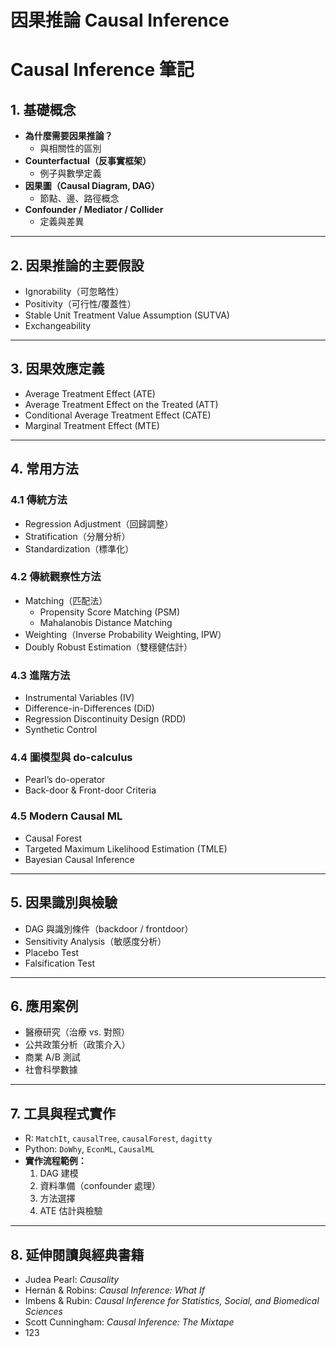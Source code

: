 # 因果推論 Causal Inference
# Causal Inference 筆記

## 1. 基礎概念
- **為什麼需要因果推論？**
  - 與相關性的區別
- **Counterfactual（反事實框架）**
  - 例子與數學定義
- **因果圖（Causal Diagram, DAG）**
  - 節點、邊、路徑概念
- **Confounder / Mediator / Collider**
  - 定義與差異

---

## 2. 因果推論的主要假設
- Ignorability（可忽略性）
- Positivity（可行性/覆蓋性）
- Stable Unit Treatment Value Assumption (SUTVA)
- Exchangeability

---

## 3. 因果效應定義
- Average Treatment Effect (ATE)
- Average Treatment Effect on the Treated (ATT)
- Conditional Average Treatment Effect (CATE)
- Marginal Treatment Effect (MTE)

---

## 4. 常用方法
### 4.1 傳統方法
- Regression Adjustment（回歸調整）
- Stratification（分層分析）
- Standardization（標準化）

### 4.2 傳統觀察性方法
- Matching（匹配法）
  - Propensity Score Matching (PSM)
  - Mahalanobis Distance Matching
- Weighting（Inverse Probability Weighting, IPW）
- Doubly Robust Estimation（雙穩健估計）

### 4.3 進階方法
- Instrumental Variables (IV)
- Difference-in-Differences (DiD)
- Regression Discontinuity Design (RDD)
- Synthetic Control

### 4.4 圖模型與 do-calculus
- Pearl’s do-operator
- Back-door & Front-door Criteria

### 4.5 Modern Causal ML
- Causal Forest
- Targeted Maximum Likelihood Estimation (TMLE)
- Bayesian Causal Inference

---

## 5. 因果識別與檢驗
- DAG 與識別條件（backdoor / frontdoor）
- Sensitivity Analysis（敏感度分析）
- Placebo Test
- Falsification Test

---

## 6. 應用案例
- 醫療研究（治療 vs. 對照）
- 公共政策分析（政策介入）
- 商業 A/B 測試
- 社會科學數據

---

## 7. 工具與程式實作
- R: `MatchIt`, `causalTree`, `causalForest`, `dagitty`
- Python: `DoWhy`, `EconML`, `CausalML`
- **實作流程範例：**
  1. DAG 建模  
  2. 資料準備（confounder 處理）  
  3. 方法選擇  
  4. ATE 估計與檢驗  

---

## 8. 延伸閱讀與經典書籍
- Judea Pearl: *Causality*
- Hernán & Robins: *Causal Inference: What If*
- Imbens & Rubin: *Causal Inference for Statistics, Social, and Biomedical Sciences*
- Scott Cunningham: *Causal Inference: The Mixtape*
- 123
